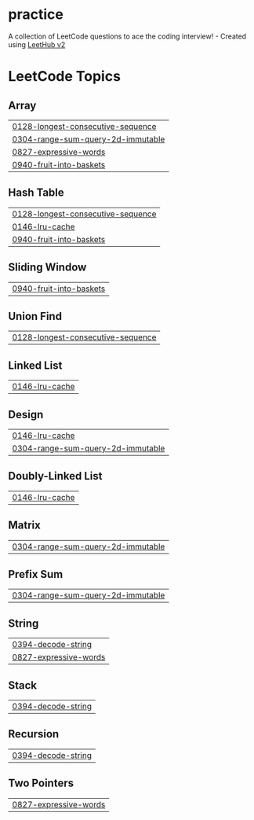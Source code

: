 # practice
A collection of LeetCode questions to ace the coding interview! - Created using [LeetHub v2](https://github.com/arunbhardwaj/LeetHub-2.0)

<!---LeetCode Topics Start-->
# LeetCode Topics
## Array
|  |
| ------- |
| [0128-longest-consecutive-sequence](https://github.com/askpsg/practice/tree/master/0128-longest-consecutive-sequence) |
| [0304-range-sum-query-2d-immutable](https://github.com/askpsg/practice/tree/master/0304-range-sum-query-2d-immutable) |
| [0827-expressive-words](https://github.com/askpsg/practice/tree/master/0827-expressive-words) |
| [0940-fruit-into-baskets](https://github.com/askpsg/practice/tree/master/0940-fruit-into-baskets) |
## Hash Table
|  |
| ------- |
| [0128-longest-consecutive-sequence](https://github.com/askpsg/practice/tree/master/0128-longest-consecutive-sequence) |
| [0146-lru-cache](https://github.com/askpsg/practice/tree/master/0146-lru-cache) |
| [0940-fruit-into-baskets](https://github.com/askpsg/practice/tree/master/0940-fruit-into-baskets) |
## Sliding Window
|  |
| ------- |
| [0940-fruit-into-baskets](https://github.com/askpsg/practice/tree/master/0940-fruit-into-baskets) |
## Union Find
|  |
| ------- |
| [0128-longest-consecutive-sequence](https://github.com/askpsg/practice/tree/master/0128-longest-consecutive-sequence) |
## Linked List
|  |
| ------- |
| [0146-lru-cache](https://github.com/askpsg/practice/tree/master/0146-lru-cache) |
## Design
|  |
| ------- |
| [0146-lru-cache](https://github.com/askpsg/practice/tree/master/0146-lru-cache) |
| [0304-range-sum-query-2d-immutable](https://github.com/askpsg/practice/tree/master/0304-range-sum-query-2d-immutable) |
## Doubly-Linked List
|  |
| ------- |
| [0146-lru-cache](https://github.com/askpsg/practice/tree/master/0146-lru-cache) |
## Matrix
|  |
| ------- |
| [0304-range-sum-query-2d-immutable](https://github.com/askpsg/practice/tree/master/0304-range-sum-query-2d-immutable) |
## Prefix Sum
|  |
| ------- |
| [0304-range-sum-query-2d-immutable](https://github.com/askpsg/practice/tree/master/0304-range-sum-query-2d-immutable) |
## String
|  |
| ------- |
| [0394-decode-string](https://github.com/askpsg/practice/tree/master/0394-decode-string) |
| [0827-expressive-words](https://github.com/askpsg/practice/tree/master/0827-expressive-words) |
## Stack
|  |
| ------- |
| [0394-decode-string](https://github.com/askpsg/practice/tree/master/0394-decode-string) |
## Recursion
|  |
| ------- |
| [0394-decode-string](https://github.com/askpsg/practice/tree/master/0394-decode-string) |
## Two Pointers
|  |
| ------- |
| [0827-expressive-words](https://github.com/askpsg/practice/tree/master/0827-expressive-words) |
<!---LeetCode Topics End-->